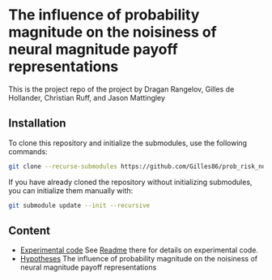 # The influence of probability magnitude on the noisiness of neural magnitude payoff representations

This is the project repo of the project by Dragan Rangelov, Gilles de Hollander, Christian Ruff, and Jason Mattingley

## Installation
To clone this repository and initialize the submodules, use the following commands:

```sh
git clone --recurse-submodules https://github.com/Gilles86/prob_risk_noise.git
```

If you have already cloned the repository without initializing submodules, you can initialize them manually with:

```sh
git submodule update --init --recursive
```

## Content
 * [Experimental code](experiment) See [Readme](experiment/README.md) there for details on experimental code.
 * [Hypotheses](prob_risk_noise/notebooks/hypotheses.ipynb) The influence of probability magnitude on the noisiness of neural magnitude payoff representations
